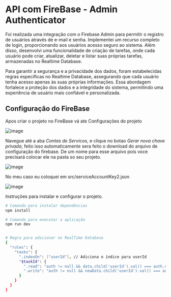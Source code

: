 # API com FireBase - Admin Authenticator

Foi realizada uma integração com o Firebase Admin para permitir o registro de usuários através de e-mail e senha. Implementei um recurso completo de login, proporcionando aos usuários acesso seguro ao sistema. Além disso, desenvolvi uma funcionalidade de criação de tarefas, onde cada usuário pode criar, atualizar, deletar e listar suas próprias tarefas, armazenadas no Realtime Database.

Para garantir a segurança e a privacidade dos dados, foram estabelecidas regras específicas no Realtime Database, assegurando que cada usuário tenha acesso apenas às suas próprias informações. Essa abordagem fortalece a proteção dos dados e a integridade do sistema, permitindo uma experiência de usuário mais confiável e personalizada.

## Configuração do FireBase
Apos criar o projeto no FireBase vá ate Configurações do projeto

![image](https://github.com/user-attachments/assets/f1b82626-ee1a-47f1-8fbc-dae8d0df439e)

Navegue até a aba *Contas de Servicos*, e clique no botao *Gerar nova chave privada*, feito isso automaticamente sera feito o download do arquivo de configuração do firebase. De um nome para esse arquivo pois voce precisará colocar ele na pasta so seu projeto. 

![image](https://github.com/user-attachments/assets/ebc0a6fb-9dc2-433b-97e3-043d3d73424a)

No meu caso eu coloquei em src/serviceAccountKey2.json

![image](https://github.com/user-attachments/assets/8ed4a002-dfed-472d-9c6f-357dc52d1af0)



Instruções para instalar e configurar o projeto.

```bash
# Comando para instalar dependências
npm install

# Comando para executar a aplicação
npm run dev


# Regra para adicionar no RealTime Database
{
  "rules": {
    "tasks": {
      ".indexOn": ["userId"], // Adiciona o índice para userId
      "$taskId": {
        ".read": "auth != null && data.child('userId').val() === auth.uid",
        ".write": "auth != null && newData.child('userId').val() === auth.uid"
      }
    }
  }
}
